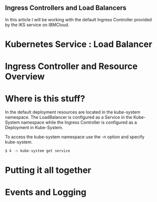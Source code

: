 ## Ingress Controllers and Load Balancers

In this article I will be working with the default Ingress Controller provided by the IKS service on IBMCloud. 

# Kubernetes Service : Load Balancer


# Ingress Controller and Resource Overview


# Where is this stuff? 

In the default deployment resources are located in the kube-system namespace. The LoadBalancer is configured as a Service in the Kube-System namespace while the Ingress Controller is configured as a Deployment in Kube-System. 

To access the kube-system namespace use the -n option and specify kube-system. 

```bash
$ k -n kube-system get service
```

# Putting it all together

# Events and Logging